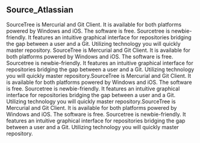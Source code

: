 ## Source_Atlassian
SourceTree is Mercurial and Git Client. It is available for both platforms powered by Windows and iOS. The software is free. Sourcetree is newbie-friendly. It features an intuitive graphical interface for repositories bridging the gap between a user and a Git. Utilizing technology you will quickly master repository.
SourceTree is Mercurial and Git Client. It is available for both platforms powered by Windows and iOS. The software is free. Sourcetree is newbie-friendly. It features an intuitive graphical interface for repositories bridging the gap between a user and a Git. Utilizing technology you will quickly master repository.SourceTree is Mercurial and Git Client. It is available for both platforms powered by Windows and iOS. The software is free. Sourcetree is newbie-friendly. It features an intuitive graphical interface for repositories bridging the gap between a user and a Git. Utilizing technology you will quickly master repository.SourceTree is Mercurial and Git Client. It is available for both platforms powered by Windows and iOS. The software is free. Sourcetree is newbie-friendly. It features an intuitive graphical interface for repositories bridging the gap between a user and a Git. Utilizing technology you will quickly master repository.
